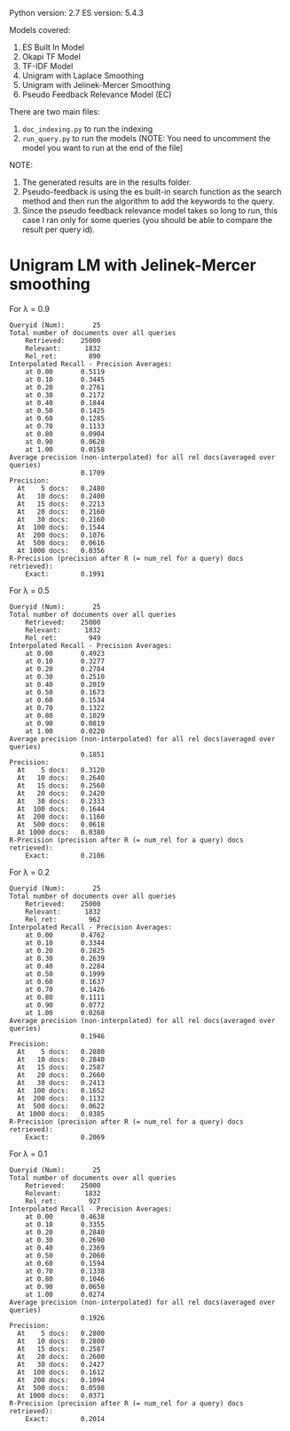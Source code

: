 Python version: 2.7
ES version: 5.4.3

Models covered:
1. ES Built In Model
2. Okapi TF Model
3. TF-IDF Model
4. Unigram with Laplace Smoothing
5. Unigram with Jelinek-Mercer Smoothing
6. Pseudo Feedback Relevance Model (EC)

There are two main files:
1. `doc_indexing.py` to run the indexing
2. `run_query.py` to run the models (NOTE: You need to uncomment the model you want to run at the end of the file)

NOTE:

1. The generated results are in the results folder.
2. Pseudo-feedback is using the es built-in search function as the search method and then run the algorithm to add the keywords to the query.
3. Since the pseudo feedback relevance model takes so long to run, this case I ran only for some queries (you should be able to compare the result per query id).


# Unigram LM with Jelinek-Mercer smoothing

For λ = 0.9

```
Queryid (Num):       25
Total number of documents over all queries
    Retrieved:    25000
    Relevant:      1832
    Rel_ret:        890
Interpolated Recall - Precision Averages:
    at 0.00       0.5119
    at 0.10       0.3445
    at 0.20       0.2761
    at 0.30       0.2172
    at 0.40       0.1844
    at 0.50       0.1425
    at 0.60       0.1285
    at 0.70       0.1133
    at 0.80       0.0904
    at 0.90       0.0628
    at 1.00       0.0158
Average precision (non-interpolated) for all rel docs(averaged over queries)
                  0.1709
Precision:
  At    5 docs:   0.2480
  At   10 docs:   0.2400
  At   15 docs:   0.2213
  At   20 docs:   0.2160
  At   30 docs:   0.2160
  At  100 docs:   0.1544
  At  200 docs:   0.1076
  At  500 docs:   0.0616
  At 1000 docs:   0.0356
R-Precision (precision after R (= num_rel for a query) docs retrieved):
    Exact:        0.1991
```

For λ = 0.5

```
Queryid (Num):       25
Total number of documents over all queries
    Retrieved:    25000
    Relevant:      1832
    Rel_ret:        949
Interpolated Recall - Precision Averages:
    at 0.00       0.4923
    at 0.10       0.3277
    at 0.20       0.2784
    at 0.30       0.2510
    at 0.40       0.2019
    at 0.50       0.1673
    at 0.60       0.1534
    at 0.70       0.1322
    at 0.80       0.1029
    at 0.90       0.0819
    at 1.00       0.0220
Average precision (non-interpolated) for all rel docs(averaged over queries)
                  0.1851
Precision:
  At    5 docs:   0.3120
  At   10 docs:   0.2640
  At   15 docs:   0.2560
  At   20 docs:   0.2420
  At   30 docs:   0.2333
  At  100 docs:   0.1644
  At  200 docs:   0.1160
  At  500 docs:   0.0618
  At 1000 docs:   0.0380
R-Precision (precision after R (= num_rel for a query) docs retrieved):
    Exact:        0.2106
```

For λ = 0.2

```
Queryid (Num):       25
Total number of documents over all queries
    Retrieved:    25000
    Relevant:      1832
    Rel_ret:        962
Interpolated Recall - Precision Averages:
    at 0.00       0.4762
    at 0.10       0.3344
    at 0.20       0.2825
    at 0.30       0.2639
    at 0.40       0.2284
    at 0.50       0.1999
    at 0.60       0.1637
    at 0.70       0.1426
    at 0.80       0.1111
    at 0.90       0.0772
    at 1.00       0.0268
Average precision (non-interpolated) for all rel docs(averaged over queries)
                  0.1946
Precision:
  At    5 docs:   0.2880
  At   10 docs:   0.2840
  At   15 docs:   0.2587
  At   20 docs:   0.2660
  At   30 docs:   0.2413
  At  100 docs:   0.1652
  At  200 docs:   0.1132
  At  500 docs:   0.0622
  At 1000 docs:   0.0385
R-Precision (precision after R (= num_rel for a query) docs retrieved):
    Exact:        0.2069
```


For λ = 0.1

```
Queryid (Num):       25
Total number of documents over all queries
    Retrieved:    25000
    Relevant:      1832
    Rel_ret:        927
Interpolated Recall - Precision Averages:
    at 0.00       0.4638
    at 0.10       0.3355
    at 0.20       0.2840
    at 0.30       0.2690
    at 0.40       0.2369
    at 0.50       0.2060
    at 0.60       0.1594
    at 0.70       0.1338
    at 0.80       0.1046
    at 0.90       0.0658
    at 1.00       0.0274
Average precision (non-interpolated) for all rel docs(averaged over queries)
                  0.1926
Precision:
  At    5 docs:   0.2800
  At   10 docs:   0.2800
  At   15 docs:   0.2587
  At   20 docs:   0.2600
  At   30 docs:   0.2427
  At  100 docs:   0.1612
  At  200 docs:   0.1094
  At  500 docs:   0.0598
  At 1000 docs:   0.0371
R-Precision (precision after R (= num_rel for a query) docs retrieved):
    Exact:        0.2014
```
